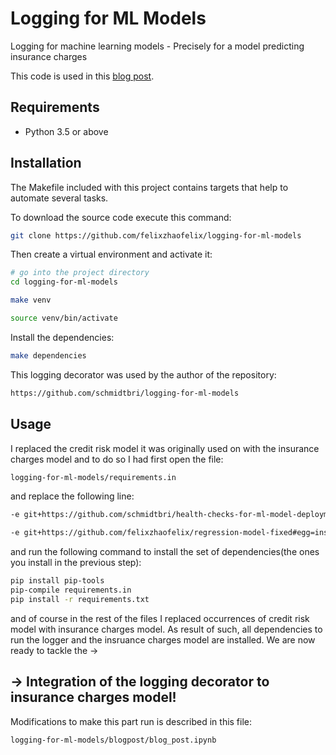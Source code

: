 # Logging for ML Models

Logging for machine learning models - Precisely for a model predicting insurance charges

This code is used in this [blog post](https://www.tekhnoal.com/logging-for-ml-models.html).

## Requirements

- Python 3.5 or above

## Installation 

The Makefile included with this project contains targets that help to automate several tasks.

To download the source code execute this command:

```bash
git clone https://github.com/felixzhaofelix/logging-for-ml-models
```

Then create a virtual environment and activate it:

```bash
# go into the project directory
cd logging-for-ml-models

make venv

source venv/bin/activate
```

Install the dependencies:

```bash
make dependencies
```
This logging decorator was used by the author of the repository:
```bash
https://github.com/schmidtbri/logging-for-ml-models
```
## Usage
I replaced the credit risk model it was originally used on with the insurance charges model and
to do so I had first open the file:
```bash
logging-for-ml-models/requirements.in
```
and replace the following line:
```bash
-e git+https://github.com/schmidtbri/health-checks-for-ml-model-deployments#egg=credit_risk_model
```
```bash
-e git+https://github.com/felixzhaofelix/regression-model-fixed#egg=insurance_charges_model
```
and run the following command to install the set of dependencies(the ones you install in the previous step):
```bash
pip install pip-tools
pip-compile requirements.in
pip install -r requirements.txt
```
and of course in the rest of the files I replaced occurrences of credit risk model with insurance charges model.
As result of such, all dependencies to run the logger and the insruance charges model are installed.
We are now ready to tackle the ->
## -> Integration of the logging decorator to insurance charges model!

Modifications to make this part run is described in this file:
```bash
logging-for-ml-models/blogpost/blog_post.ipynb
```

